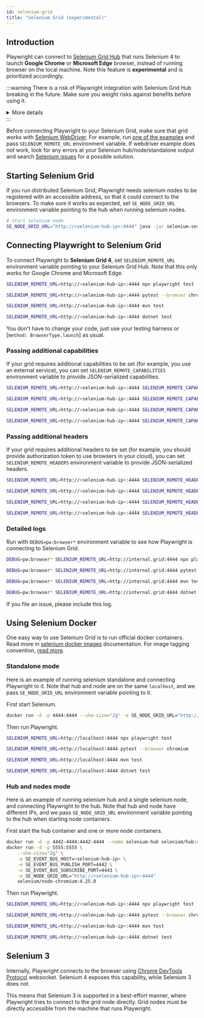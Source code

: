 ```yaml
---
id: selenium-grid
title: "Selenium Grid (experimental)"
---
```


## Introduction

Playwright can connect to [Selenium Grid Hub](https://www.selenium.dev/documentation/grid/) that runs Selenium 4 to launch **Google Chrome** or **Microsoft Edge** browser, instead of running browser on the local machine. Note this feature is **experimental** and is prioritized accordingly.

:::warning
There is a risk of Playwright integration with Selenium Grid Hub breaking in the future. Make sure you weight risks against benefits before using it.

<details>
<summary>
<span style={{textTransform:'uppercase',fontSize:'smaller',fontWeight:'bold',opacity:'0.6'}}>More details</span>
</summary>

Internally, Playwright connects to the browser using [Chrome DevTools Protocol](https://chromedevtools.github.io/devtools-protocol/) websocket. Selenium 4 currently exposes this capability. However, this [might not be the case in the future](https://github.com/SeleniumHQ/selenium/issues/11590#issuecomment-1436113950). If Selenium drops this capability, Playwright will stop working with it.
</details>
:::

Before connecting Playwright to your Selenium Grid, make sure that grid works with [Selenium WebDriver](https://www.selenium.dev/documentation/webdriver/). For example, run [one of the examples](https://github.com/SeleniumHQ/selenium/tree/trunk/javascript/selenium-webdriver/example) and pass `SELENIUM_REMOTE_URL` environment variable. If webdriver example does not work, look for any errors at your Selenium hub/node/standalone output and search [Selenium issues](https://github.com/SeleniumHQ/selenium/issues) for a possible solution.

## Starting Selenium Grid

If you run distributed Selenium Grid, Playwright needs selenium nodes to be registered with an accessible address, so that it could connect to the browsers. To make sure it works as expected, set `SE_NODE_GRID_URL` environment variable pointing to the hub when running selenium nodes.

```bash
# Start selenium node
SE_NODE_GRID_URL="http://<selenium-hub-ip>:4444" java -jar selenium-server-<version>.jar node
```

## Connecting Playwright to Selenium Grid

To connect Playwright to **Selenium Grid 4**, set `SELENIUM_REMOTE_URL` environment variable pointing to your Selenium Grid Hub. Note that this only works for Google Chrome and Microsoft Edge.

```bash js
SELENIUM_REMOTE_URL=http://<selenium-hub-ip>:4444 npx playwright test
```

```bash python
SELENIUM_REMOTE_URL=http://<selenium-hub-ip>:4444 pytest --browser chromium
```

```bash java
SELENIUM_REMOTE_URL=http://<selenium-hub-ip>:4444 mvn test
```

```bash csharp
SELENIUM_REMOTE_URL=http://<selenium-hub-ip>:4444 dotnet test
```

You don't have to change your code, just use your testing harness or [`method: BrowserType.launch`] as usual.

### Passing additional capabilities

If your grid requires additional capabilities to be set (for example, you use an external service), you can set `SELENIUM_REMOTE_CAPABILITIES` environment variable to provide JSON-serialized capabilities.

```bash js
SELENIUM_REMOTE_URL=http://<selenium-hub-ip>:4444 SELENIUM_REMOTE_CAPABILITIES="{'mygrid:options':{os:'windows',username:'John',password:'secure'}}" npx playwright test
```

```bash python
SELENIUM_REMOTE_URL=http://<selenium-hub-ip>:4444 SELENIUM_REMOTE_CAPABILITIES="{'mygrid:options':{os:'windows',username:'John',password:'secure'}}" pytest --browser chromium
```

```bash java
SELENIUM_REMOTE_URL=http://<selenium-hub-ip>:4444 SELENIUM_REMOTE_CAPABILITIES="{'mygrid:options':{os:'windows',username:'John',password:'secure'}}" mvn test
```

```bash csharp
SELENIUM_REMOTE_URL=http://<selenium-hub-ip>:4444 SELENIUM_REMOTE_CAPABILITIES="{'mygrid:options':{os:'windows',username:'John',password:'secure'}}" dotnet test
```

### Passing additional headers

If your grid requires additional headers to be set (for example, you should provide authorization token to use browsers in your cloud), you can set `SELENIUM_REMOTE_HEADERS` environment variable to provide JSON-serialized headers.

```bash js
SELENIUM_REMOTE_URL=http://<selenium-hub-ip>:4444 SELENIUM_REMOTE_HEADERS="{'Authorization':'Basic b64enc'}" npx playwright test
```

```bash python
SELENIUM_REMOTE_URL=http://<selenium-hub-ip>:4444 SELENIUM_REMOTE_HEADERS="{'Authorization':'Basic b64enc'}" pytest --browser chromium
```

```bash java
SELENIUM_REMOTE_URL=http://<selenium-hub-ip>:4444 SELENIUM_REMOTE_HEADERS="{'Authorization':'Basic b64enc'}" mvn test
```

```bash csharp
SELENIUM_REMOTE_URL=http://<selenium-hub-ip>:4444 SELENIUM_REMOTE_HEADERS="{'Authorization':'Basic b64enc'}" dotnet test
```

### Detailed logs

Run with `DEBUG=pw:browser*` environment variable to see how Playwright is connecting to Selenium Grid.

```bash js
DEBUG=pw:browser* SELENIUM_REMOTE_URL=http://internal.grid:4444 npx playwright test
```

```bash python
DEBUG=pw:browser* SELENIUM_REMOTE_URL=http://internal.grid:4444 pytest --browser chromium
```

```bash java
DEBUG=pw:browser* SELENIUM_REMOTE_URL=http://internal.grid:4444 mvn test
```

```bash csharp
DEBUG=pw:browser* SELENIUM_REMOTE_URL=http://internal.grid:4444 dotnet test
```

If you file an issue, please include this log.



## Using Selenium Docker

One easy way to use Selenium Grid is to run official docker containers. Read more in [selenium docker images](https://github.com/SeleniumHQ/docker-selenium) documentation. For image tagging convention, [read more](https://github.com/SeleniumHQ/docker-selenium/wiki/Tagging-Convention#selenium-grid-4x-and-above).

### Standalone mode

Here is an example of running selenium standalone and connecting Playwright to it. Note that hub and node are on the same `localhost`, and we pass `SE_NODE_GRID_URL` environment variable pointing to it.

First start Selenium.

```bash
docker run -d -p 4444:4444 --shm-size="2g" -e SE_NODE_GRID_URL="http://localhost:4444" selenium/standalone-chromium:latest
```

Then run Playwright.

```bash js
SELENIUM_REMOTE_URL=http://localhost:4444 npx playwright test
```

```bash python
SELENIUM_REMOTE_URL=http://localhost:4444 pytest --browser chromium
```

```bash java
SELENIUM_REMOTE_URL=http://localhost:4444 mvn test
```

```bash csharp
SELENIUM_REMOTE_URL=http://localhost:4444 dotnet test
```

### Hub and nodes mode

Here is an example of running selenium hub and a single selenium node, and connecting Playwright to the hub. Note that hub and node have different IPs, and we pass `SE_NODE_GRID_URL` environment variable pointing to the hub when starting node containers.

First start the hub container and one or more node containers.

```bash
docker run -d -p 4442-4444:4442-4444 --name selenium-hub selenium/hub:4.25.0
docker run -d -p 5555:5555 \
    --shm-size="2g" \
    -e SE_EVENT_BUS_HOST=<selenium-hub-ip> \
    -e SE_EVENT_BUS_PUBLISH_PORT=4442 \
    -e SE_EVENT_BUS_SUBSCRIBE_PORT=4443 \
    -e SE_NODE_GRID_URL="http://<selenium-hub-ip>:4444"
    selenium/node-chromium:4.25.0
```

Then run Playwright.

```bash js
SELENIUM_REMOTE_URL=http://<selenium-hub-ip>:4444 npx playwright test
```

```bash python
SELENIUM_REMOTE_URL=http://<selenium-hub-ip>:4444 pytest --browser chromium
```

```bash java
SELENIUM_REMOTE_URL=http://<selenium-hub-ip>:4444 mvn test
```

```bash csharp
SELENIUM_REMOTE_URL=http://<selenium-hub-ip>:4444 dotnet test
```


## Selenium 3

Internally, Playwright connects to the browser using [Chrome DevTools Protocol](https://chromedevtools.github.io/devtools-protocol/) websocket. Selenium 4 exposes this capability, while Selenium 3 does not.

This means that Selenium 3 is supported in a best-effort manner, where Playwright tries to connect to the grid node directly. Grid nodes must be directly accessible from the machine that runs Playwright.
